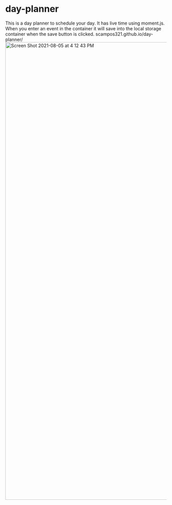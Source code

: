 # day-planner

This is a day planner to schedule your day. It has live time using moment.js.
When you enter an event in the container it will save into the local storage container when the save button is clicked.
scampos321.github.io/day-planner/
<img width="1428" alt="Screen Shot 2021-08-05 at 4 12 43 PM" src="https://user-images.githubusercontent.com/85428896/128414855-efcca7ba-cbe6-4ecd-bc3c-dedf89ed0cdd.png">
